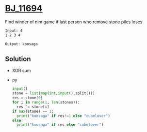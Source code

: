 # [BJ_11694](https://acmicpc.net/problem/11694)

Find winner of nim game if last person who remove stone piles loses

```txt
Input: 4
1 2 3 4

Output: koosaga
```

## Solution

* XOR sum

* py

  ```py
  input()
  stone = list(map(int,input().split()))
  res = stone[0]
  for i in range(1, len(stones)):
    res ^= stone[i]
  if max(stone) == 1:
    print("koosaga" if res!=1 else "cubelover")
  else:
    print("koosaga" if res else "cubelover")
  ```
